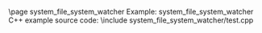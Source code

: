 \page system_file_system_watcher Example: system_file_system_watcher
C++ example source code:
\include system_file_system_watcher/test.cpp

